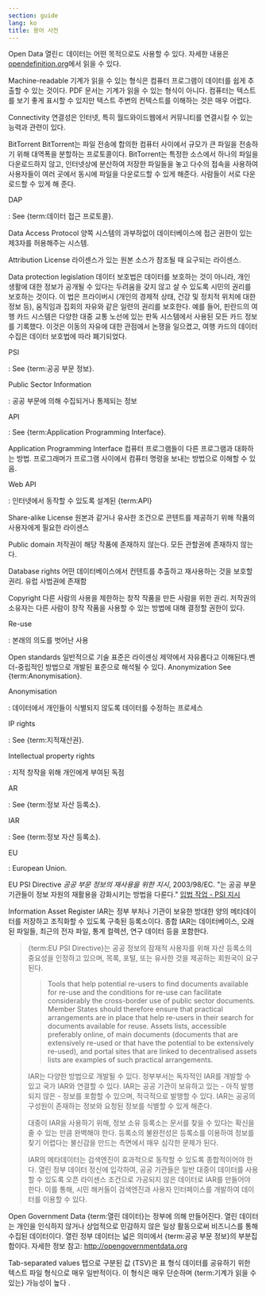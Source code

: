 ```yaml
---
section: guide
lang: ko
title: 용어 사전
---
```


Open Data 열린ㄷ 데이터는 어떤 목적으로도 사용할 수 있다. 자세한 내용은 [opendefinition.org](http://www.opendefinition.org/)에서 읽을 수 있다.

Machine-readable 기계가 읽을 수 있는 형식은 컴퓨터 프로그램이 데이터를 쉽게 추출할 수 있는 것이다. PDF 문서는 기계가 읽을 수 있는 형식이 아니다. 컴퓨터는 텍스트를 보기 좋게 표시할 수 있지만 텍스트 주변의 컨텍스트를 이해하는 것은 매우 어렵다.

Connectivity 연결성은 인터넷, 특히 월드와이드웹에서 커뮤니티를 연결시킬 수 있는 능력과 관련이 있다.

BitTorrent BitTorrent는 파일 전송에 합의한 컴퓨터 사이에서 규모가 큰 파일을 전송하기 위해 대역폭을 분할하는 프로토콜이다. BitTorrent는 특정한 소스에서 하나의 파일을 다운로드하지 않고, 인터넷상에 분산하여 저장한 파일들을 놓고 다수의 접속을 사용하여 사용자들이 여러 곳에서 동시에 파일을 다운로드할 수 있게 해준다. 사람들이 서로 다운로드할 수 있게 해 준다.

DAP

:   See {term:데이터 접근 프로토콜}.

Data Access Protocol 양쪽 시스템의 과부하없이 데이터베이스에 접근 권한이 있는 제3자를 허용해주는 시스템.

Attribution License 라이센스가 있는 원본 소스가 참조될 때 요구되는 라이센스.

Data protection legislation 데이터 보호법은 데이터를 보호하는 것이 아니라, 개인 생활에 대한 정보가 공개될 수 있다는 두려움을 갖지 않고 살 수 있도록 시민의 권리를 보호하는 것이다. 이 법은 프라이버시 (개인의 경제적 상태, 건강 및 정치적 위치에 대한 정보 등), 움직임과 집회의 자유와 같은 일련의 권리를 보호한다. 예를 들어, 핀란드의 여행 카드 시스템은 다양한 대중 교통 노선에 있는 판독 시스템에서 사용된 모든 카드 정보를 기록했다. 이것은 이동의 자유에 대한 관점에서 논쟁을 일으켰고, 여행 카드의 데이터 수집은 데이터 보호법에 따라 폐기되었다.

PSI

:   See {term:공공 부문 정보}.

Public Sector Information

:   공공 부문에 의해 수집되거나 통제되는 정보

API

:   See {term:Application Programming Interface}.

Application Programming Interface 컴퓨터 프로그램들이 다른 프로그램과 대화하는 방법. 프로그래머가 프로그램 사이에서 컴퓨터 명령을 보내는 방법으로 이해할 수 있음.

Web API

:   인터넷에서 동작할 수 있도록 설계된 {term:API}

Share-alike License 원본과 같거나 유사한 조건으로 콘텐트를 제공하기 위해 작품의 사용자에게 필요한 라이센스

Public domain 저작권이 해당 작품에 존재하지 않는다. 모든 관할권에 존재하지 않는다.

Database rights 어떤 데이터베이스에서 컨텐트를 추출하고 재사용하는 것을 보호할 권리. 유럽 사법권에 존재함

Copyright 다른 사람의 사용을 제한하는 창작 작품을 만든 사람을 위한 권리. 저작권의 소유자는 다른 사람이 창작 작품을 사용할 수 있는 방법에 대해 결정할 권한이 있다.

Re-use

:   본래의 의도를 벗어난 사용

Open standards 일반적으로 기술 표준은 라이센싱 제약에서 자유롭다고 이해된다.벤더-중립적인 방법으로 개발된 표준으로 해석될 수 있다. Anonymization See {term:Anonymisation}.

Anonymisation

:   데이터에서 개인들이 식별되지 않도록 데이터를 수정하는 프로세스

IP rights

:   See {term:지적재산권}.

Intellectual property rights

:   지적 창작을 위해 개인에게 부여된 독점

AR

:   See {term:정보 자산 등록소}.

IAR

:   See {term:정보 자산 등록소}.

EU

:   European Union.

EU PSI Directive *공공 부문 정보의 재사용을 위한 지시*, 2003/98/EC. "는 공공 부문 기관들이 정보 자원의 재활용을 강화시키는 방법을 다룬다." [입법 작업 - PSI 지시](http://ec.europa.eu/information_society/policy/psi/actions_eu/policy_actions/index_en.htm)

Information Asset Register IAR는 정부 부처나 기관이 보유한 방대한 양의 메타데이터를 저장하고 조직화할 수 있도록 구축된 등록소이다. 종합 IAR는 데이터베이스, 오래된 파일들, 최근의 전자 파일, 통계 컬렉션, 연구 데이터 등을 포함한다.

> {term:EU PSI Directive}는 공공 정보의 잠재적 사용자를 위해 자산 등록소의 중요성을 인정하고 있으며, 목록, 포털, 또는 유사한 것을 제공하는 회원국이 요구된다.
>
> > Tools that help potential re-users to find documents available for re-use and the conditions for re-use can facilitate considerably the cross-border use of public sector documents. Member States should therefore ensure that practical arrangements are in place that help re-users in their search for documents available for reuse. Assets lists, accessible preferably online, of main documents (documents that are extensively re-used or that have the potential to be extensively re-used), and portal sites that are linked to decentralised assets lists are examples of such practical arrangements.
>
> IAR는 다양한 방법으로 개발될 수 있다. 정부부서는 독자적인 IAR를 개발할 수 있고 국가 IAR와 연결할 수 있다. IAR는 공공 기관이 보유하고 있는 - 아직 발행되지 않은 - 정보를 포함할 수 있으며, 적극적으로 발행할 수 있다. IAR는 공공의 구성원이 존재하는 정보와 요청된 정보를 식별할 수 있게 해준다.
>
> 대중이 IAR을 사용하기 위해, 정보 소유 등록소는 문서를 찾을 수 있다는 확신을 줄 수 있는 만큼 완벽해야 한다. 등록소의 불완전성은 등록소를 이용하여 정보를 찾기 어렵다는 불신감을 만드는 측면에서 매우 심각한 문제가 된다.
>
> IAR의 메타데이터는 검색엔진이 효과적으로 동작할 수 있도록 종합적이어야 한다. 열린 정부 데이터 정신에 입각하여, 공공 기관들은 일반 대중이 데이터를 사용할 수 있도록 오픈 라이센스 조건으로 가공되지 않은 데이터로 IAR를 만들어야 한다. 이를 통해, 시민 해커들이 검색엔진과 사용자 인터페이스를 개발하여 데이터를 이용할 수 있다.

Open Government Data {term:열린 데이터}는 정부에 의해 만들어진다. 열린 데이터는 개인을 인식하지 않거나 상업적으로 민감하지 않은 일상 활동으로써 비즈니스를 통해 수집된 데이터이다. 열린 정부 데이터는 넓은 의미에서 {term:공공 부문 정보}의 부분집합이다. 자세한 정보 참고: <http://opengovernmentdata.org>

Tab-separated values 탭으로 구분된 값 (TSV)은 표 형식 데이터를 공유하기 위한 텍스트 파일 형식으로 매우 일반적이다. 이 형식은 매우 단순하며 {term:기계가 읽을 수 있는} 가능성이 높다 .